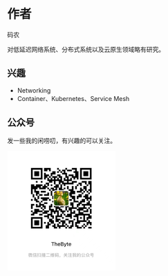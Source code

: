 # 作者

码农

对低延迟网络系统、分布式系统以及云原生领域略有研究。

## 兴趣

- Networking
- Container、Kubernetes、Service Mesh

## 公众号

发一些我的闲唠叨，有兴趣的可以关注。
<div  align="left">
	<img src="./assets/webchat.jpg" width = "250"  align=center />
</div>